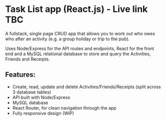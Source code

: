 # Task List app (React.js) - Live link TBC

A fullstack, single page CRUD app that allows you to work out who owes who after an activity (e.g. a group holiday or trip to the pub). 

Uses Node/Express for the API routes and endpoints, React for the front end and a MySQL relational database to store and query the Activities, Friends and Receipts. 


## Features:
- Create, read, update and delete Activities/Friends/Receipts (split across 3 database tables)
- API built with Node/Express
- MySQL database
- React Router, for clean navigation through the app
- Fully responsive design (WIP)
